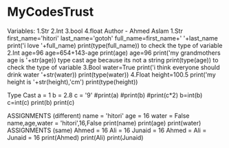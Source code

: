# MyCodesTrust
Variables: 1.Str 2.Int 3.bool 4.float
Author - Ahmed Aslam
1.Str
first_name='hitori'
last_name='gotoh'
full_name=first_name+' '+last_name
print('i love '+full_name)
print(type(full_name)) to check the type of variable
2.Int
age=96
age=654+143-age
print(age)
age=96
print('my grandmothers age is '+str(age)) type cast age because its not a string
print(type(age)) to check the type of variable
3.Bool
water=True
print('i think everyone should drink water '+str(water))
print(type(water))
4.Float
height=100.5
print('my height is '+str(height),'cm')
print(type(height))

Type Cast
a = 1
b = 2.8
c = '9'
#print(a)
#print(b)
#print(c*2)
b=int(b)
c=int(c)
print(b)
print(c)

ASSIGNMENTS (different)
name = 'hitori'
age = 16
water = False
name,age,water = 'hitori',16,False
print(name)
print(age)
print(water)
ASSIGNMENTS (same)
Ahmed = 16
Ali = 16
Junaid = 16
Ahmed = Ali = Junaid = 16
print(Ahmed)
print(Ali)
print(Junaid)

